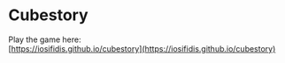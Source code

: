 # Cubestory


Play the game here:   
[https://iosifidis.github.io/cubestory](https://iosifidis.github.io/cubestory)
